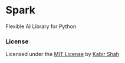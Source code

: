 # Spark

Flexible AI Library for Python

### License

Licensed under the [MIT License](https://kingpixil.github.io/license) by [Kabir Shah](https://kabir.ml)
